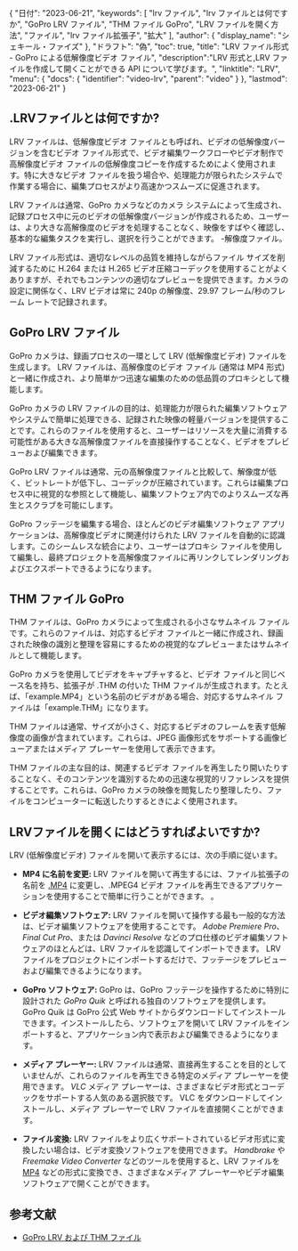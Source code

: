 {
"日付": "2023-06-21",
  "keywords": [
"lrv ファイル",
"lrv ファイルとは何ですか",
"GoPro LRV ファイル",
"THM ファイル GoPro",
"LRV ファイルを開く方法",
"ファイル",
"lrv ファイル拡張子",
"拡大"
],
  "author": {
"display_name": "シェキール・ファイズ"
},
"ドラフト": "偽",
"toc": true,
"title": "LRV ファイル形式 - GoPro による低解像度ビデオ ファイル",
  "description":"LRV 形式と,LRV ファイルを作成して開くことができる API について学びます。",
"linktitle": "LRV",
  "menu": {
    "docs": {
      "identifier": "video-lrv",
"parent": "video"
}
},
"lastmod": "2023-06-21"
}

## .LRVファイルとは何ですか?

LRV ファイルは、低解像度ビデオ ファイルとも呼ばれ、ビデオの低解像度バージョンを含むビデオ ファイル形式で、ビデオ編集ワークフローやビデオ制作で高解像度ビデオ ファイルの低解像度コピーを作成するためによく使用されます。特に大きなビデオ ファイルを扱う場合や、処理能力が限られたシステムで作業する場合に、編集プロセスがより高速かつスムーズに促進されます。

LRV ファイルは通常、GoPro カメラなどのカメラ システムによって生成され、記録プロセス中に元のビデオの低解像度バージョンが作成されるため、ユーザーは、より大きな高解像度のビデオを処理することなく、映像をすばやく確認し、基本的な編集タスクを実行し、選択を行うことができます。 -解像度ファイル。

LRV ファイル形式は、適切なレベルの品質を維持しながらファイル サイズを削減するために H.264 または H.265 ビデオ圧縮コーデックを使用することがよくありますが、それでもコンテンツの適切なプレビューを提供できます。カメラの設定に関係なく、LRV ビデオは常に 240p の解像度、29.97 フレーム/秒のフレーム レートで記録されます。

## GoPro LRV ファイル

GoPro カメラは、録画プロセスの一環として LRV (低解像度ビデオ) ファイルを生成します。 LRV ファイルは、高解像度のビデオ ファイル (通常は MP4 形式) と一緒に作成され、より簡単かつ迅速な編集のための低品質のプロキシとして機能します。

GoPro カメラの LRV ファイルの目的は、処理能力が限られた編集ソフトウェアやシステムで簡単に処理できる、記録された映像の軽量バージョンを提供することです。これらのファイルを使用すると、ユーザーはリソースを大量に消費する可能性がある大きな高解像度ファイルを直接操作することなく、ビデオをプレビューおよび編集できます。

GoPro LRV ファイルは通常、元の高解像度ファイルと比較して、解像度が低く、ビットレートが低下し、コーデックが圧縮されています。これらは編集プロセス中に視覚的な参照として機能し、編集ソフトウェア内でのよりスムーズな再生とスクラブを可能にします。

GoPro フッテージを編集する場合、ほとんどのビデオ編集ソフトウェア アプリケーションは、高解像度ビデオに関連付けられた LRV ファイルを自動的に認識します。このシームレスな統合により、ユーザーはプロキシ ファイルを使用して編集し、最終プロジェクトを高解像度ファイルに再リンクしてレンダリングおよびエクスポートできるようになります。

## THM ファイル GoPro

THM ファイルは、GoPro カメラによって生成される小さなサムネイル ファイルです。これらのファイルは、対応するビデオ ファイルと一緒に作成され、録画された映像の識別と整理を容易にするための視覚的なプレビューまたはサムネイルとして機能します。

GoPro カメラを使用してビデオをキャプチャすると、ビデオ ファイルと同じベース名を持ち、拡張子が .THM の付いた THM ファイルが生成されます。たとえば、「example.MP4」という名前のビデオがある場合、対応するサムネイル ファイルは「example.THM」になります。

THM ファイルは通常、サイズが小さく、対応するビデオのフレームを表す低解像度の画像が含まれています。これらは、JPEG 画像形式をサポートする画像ビューアまたはメディア プレーヤーを使用して表示できます。

THM ファイルの主な目的は、関連するビデオ ファイルを再生したり開いたりすることなく、そのコンテンツを識別するための迅速な視覚的リファレンスを提供することです。これらは、GoPro カメラの映像を閲覧したり整理したり、ファイルをコンピューターに転送したりするときによく使用されます。

## LRVファイルを開くにはどうすればよいですか?

LRV (低解像度ビデオ) ファイルを開いて表示するには、次の手順に従います。

- **MP4 に名前を変更:** LRV ファイルを開いて再生するには、ファイル拡張子の名前を [.MP4](/ja/video/mp4/) に変更し、.MPEG4 ビデオ ファイルを再生できるアプリケーションを使用することで簡単に行うことができます。 。

- **ビデオ編集ソフトウェア:** LRV ファイルを開いて操作する最も一般的な方法は、ビデオ編集ソフトウェアを使用することです。 _Adobe Premiere Pro_、_Final Cut Pro_、または _Davinci Resolve_ などのプロ仕様のビデオ編集ソフトウェアのほとんどは、LRV ファイルを認識してインポートできます。 LRV ファイルをプロジェクトにインポートするだけで、フッテージをプレビューおよび編集できるようになります。

- **GoPro ソフトウェア:** GoPro は、GoPro フッテージを操作するために特別に設計された _GoPro Quik_ と呼ばれる独自のソフトウェアを提供します。 GoPro Quik は GoPro 公式 Web サイトからダウンロードしてインストールできます。インストールしたら、ソフトウェアを開いて LRV ファイルをインポートすると、アプリケーション内で表示および編集できるようになります。

- **メディア プレーヤー:** LRV ファイルは通常、直接再生することを目的としていませんが、これらのファイルを再生できる特定のメディア プレーヤーを使用できます。 _VLC_ メディア プレーヤーは、さまざまなビデオ形式とコーデックをサポートする人気のある選択肢です。 VLC をダウンロードしてインストールし、メディア プレーヤーで LRV ファイルを直接開くことができます。

- **ファイル変換:** LRV ファイルをより広くサポートされているビデオ形式に変換したい場合は、ビデオ変換ソフトウェアを使用できます。 _Handbrake_ や _Freemake Video Converter_ などのツールを使用すると、LRV ファイルを [MP4](/ja/video/mp4/) などの形式に変換でき、さまざまなメディア プレーヤーやビデオ編集ソフトウェアで開くことができます。

## 参考文献
* [GoPro LRV および THM ファイル](https://shotkit.com/lrv-thm-file/)

